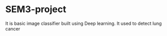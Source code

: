 # SEM3-project
It is basic image classifier built using Deep learning. It used to detect lung cancer
